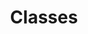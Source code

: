 ---
title: Classes
next: es6discuss/classes-extended
nextText: Extending Classes
heading: Classes
code: |
    class Person {
      constructor(first, last) {
        this.first = first;
        this.last = last;
      }
    }

    var brian = new Person('Brian', 'Genisio');

    console.log(brian);
---